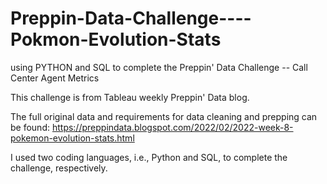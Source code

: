# Preppin-Data-Challenge----Pokmon-Evolution-Stats

using PYTHON and SQL to complete the Preppin' Data Challenge -- Call Center Agent Metrics

This challenge is from Tableau weekly Preppin' Data blog.

The full original data and requirements for data cleaning and prepping can be found: https://preppindata.blogspot.com/2022/02/2022-week-8-pokemon-evolution-stats.html

I used two coding languages, i.e., Python and SQL, to complete the challenge, respectively.
